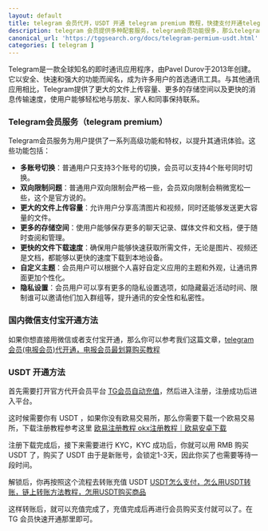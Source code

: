 ```yaml
---
layout: default
title: telegram 会员代开，USDT 开通 telegram premium 教程，快捷支付开通telegram 会员
description: telegram 会员提供多种配套服务，telegram会员功能很多，那么telegram会员有什么用，telegram会员购买方法，开通 telegram 会员的方法有多种，telegram premium usdt 开通方法也比较快捷简单。
canonical_url: 'https://tggsearch.org/docs/telegram-permium-usdt.html'
categories: [ telegram ]
---
```

Telegram是一款全球知名的即时通讯应用程序，由Pavel Durov于2013年创建。它以安全、快速和强大的功能而闻名，成为许多用户的首选通讯工具。与其他通讯应用相比，Telegram提供了更大的文件上传容量、更多的存储空间以及更快的消息传输速度，使用户能够轻松地与朋友、家人和同事保持联系。

### Telegram会员服务（telegram premium）
Telegram会员服务为用户提供了一系列高级功能和特权，以提升其通讯体验。这些功能包括：

- **多账号切换**：普通用户只支持3个账号的切换，会员可以支持4个账号同时切换。
- **双向限制问题**：普通用户双向限制会严格一些，会员双向限制会稍微宽松一些，这个是官方说的。
- **更大的文件上传容量**：允许用户分享高清图片和视频，同时还能够发送更大容量的文件。
- **更多的存储空间**：使用户能够保存更多的聊天记录、媒体文件和文档，便于随时查阅和管理。
- **更快的文件下载速度**：确保用户能够快速获取所需文件，无论是图片、视频还是文档，都能够以更快的速度下载到本地设备。
- **自定义主题**：会员用户可以根据个人喜好自定义应用的主题和外观，让通讯界面更加个性化。
- **隐私设置**：会员用户可以享有更多的隐私设置选项，如隐藏最近活动时间、限制谁可以邀请他们加入群组等，提升通讯的安全性和私密性。

### 国内微信支付宝开通方法
如果你想直接用微信或者支付宝开通，那么你可以参考我们这篇文章，[telegram会员(电报会员)代开通，电报会员最划算购买教程](./telegram-premium.html)

### USDT 开通方法
首先需要打开官方代开会员平台 [TG会员自动充值](./302.html?target=https://telegramcard.sh5.live/tg_web/main.html#/login?inNo=ttgmhg)，然后进入注册，注册成功后进入平台。

这时候需要你有 USDT ，如果你没有欧易交易所，那么你需要下载一个欧易交易所，下载注册教程参考这里 [欧易注册教程 okx注册教程｜欧易安卓下载](./okx-install.html)

注册下载完成后，接下来需要进行 KYC，KYC 成功后，你就可以用 RMB 购买 USDT 了，购买了 USDT 由于是新账号，会锁定1-3天，因此你买了也需要等待一段时间。

解锁后，你再按照这个流程去转账充值 USDT [USDT怎么支付，怎么用USDT转账，链上转账方法教程，怎用USDT购买商品](./302.html?target=https://youtu.be/m9WqHFmEsX4)

这样转账后，就可以充值完成了，充值完成后再进行会员购买支付就可以了。在 TG 会员快速开通那里即可。